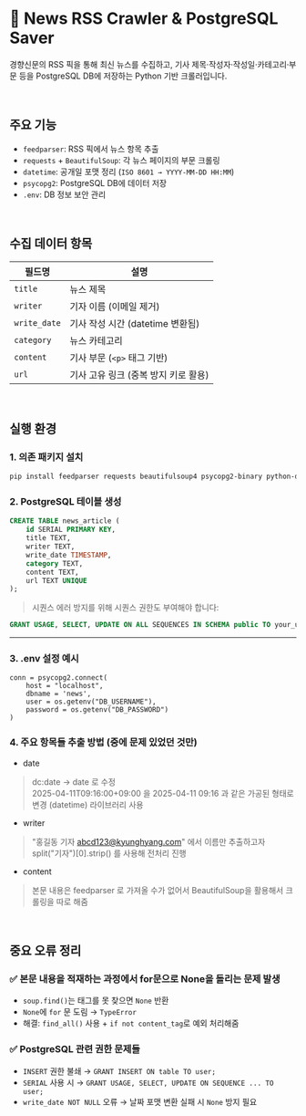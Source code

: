 # 📰 News RSS Crawler & PostgreSQL Saver

경향신문의 RSS 픽을 통해 최신 뉴스를 수집하고,  기사 제목·작성자·작성일·카테고리·부문 등을 PostgreSQL DB에 저장하는 Python 기반 크롤러입니다.

</br>

## 주요 기능

- `feedparser`: RSS 픽에서 뉴스 항목 추출
- `requests` + `BeautifulSoup`: 각 뉴스 페이지의 부문 크롤링
- `datetime`: 공개일 포맷 정리 (`ISO 8601 → YYYY-MM-DD HH:MM`)
- `psycopg2`: PostgreSQL DB에 데이터 저장
- `.env`: DB 정보 보안 관리

</br>

## 수집 데이터 항목

| 필드명       | 설명                                  |
|--------------|---------------------------------------|
| `title`      | 뉴스 제목                             |
| `writer`     | 기자 이름 (이메일 제거)                |
| `write_date` | 기사 작성 시간 (datetime 변환됨)       |
| `category`   | 뉴스 카테고리                          |
| `content`    | 기사 부문 (`<p>` 태그 기반)            |
| `url`        | 기사 고유 링크 (중복 방지 키로 활용)   |

 
</br>

## 실행 환경

### 1. 의존 패키지 설치
```bash
pip install feedparser requests beautifulsoup4 psycopg2-binary python-dotenv
```

### 2. PostgreSQL 테이블 생성

```sql
CREATE TABLE news_article (
    id SERIAL PRIMARY KEY,
    title TEXT,
    writer TEXT,
    write_date TIMESTAMP,
    category TEXT,
    content TEXT,
    url TEXT UNIQUE
);
```

> 시퀀스 에러 방지를 위해 시퀀스 권한도 부여해야 합니다:

```sql
GRANT USAGE, SELECT, UPDATE ON ALL SEQUENCES IN SCHEMA public TO your_user;
```

---

### 3. .env 설정 예시

```env
conn = psycopg2.connect(
    host = "localhost",
    dbname = 'news',
    user = os.getenv("DB_USERNAME"),
    password = os.getenv("DB_PASSWORD")
)
```

### 4. 주요 항목들 추출 방법 (중에 문제 있었던 것만)
- date
> dc:date -> date 로 수정   
2025-04-11T09:16:00+09:00 을 2025-04-11 09:16 과 같은 가공된 형태로 변경 (datetime) 라이브러리 사용


- writer
> "홍길동 기자 abcd123@kyunghyang.com" 에서 이름만 추출하고자 split("기자")[0].strip() 를 사용해 전처리 진행

- content
> 본문 내용은 feedparser 로 가져올 수가 없어서 BeautifulSoup을 활용해서 크롤링을 따로 해줌


</br>

## 중요 오류 정리

### ✅ 본문 내용을 적재하는 과정에서 for문으로 None을 돌리는 문제 발생
-  `soup.find()`는 태그를 못 찾으면 `None` 반환
- `None`에 `for` 문 도림 → `TypeError`
- 해결: `find_all()` 사용 + `if not content_tag`로 예외 처리해줌


### ✅ PostgreSQL 관련 권한 문제들
- `INSERT` 권한 불쇄 → `GRANT INSERT ON table TO user;`
- `SERIAL` 사용 시 → `GRANT USAGE, SELECT, UPDATE ON SEQUENCE ... TO user;`
- `write_date NOT NULL` 오류 → 날짜 포맷 변환 실패 시 `None` 방지 필요



